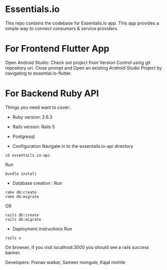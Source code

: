 # Essentials.io
This repo contains the codebase for Essentails.io app. 
This app provides a simple way to connect consumers &amp; service providers.

# For Frontend Flutter App
Open Android Studio:
  Check out project from Version Control using git repository url.
  Close prompt and Open an existing Android Studio Project by navigating
  to essential.io-flutter.

# For Backend Ruby API

Things you need want to cover:

* Ruby version: 2.6.3
* Rails version: Rails 5
* Postgresql

* Configuration
Navigate in to the essentails.io-api directory
````
cd essentails.io-api
````
Run
````
bundle install
````

* Database creation : 
Run
````
rake db:create 
rake db:migrate 
````
OR
````
rails db:create
rails db:migrate
````

* Deployment instructions
Run
````
rails s
````
On browser, if you visit localhost:3000 you should see a rails success banner.

Developers: Pranav waikar, Sameer mongule, Kajal mohite
